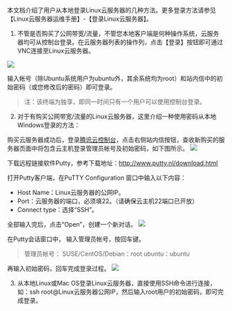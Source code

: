 本文档介绍了用户从本地登录Linux云服务器的几种方法。更多登录方法请参见【Linux云服务器运维手册】-【登录Linux云服务器】。

1) 不管是否购买了公网带宽/流量，不管您本地客户端是何种操作系统，云服务器均可从控制台登录。在云服务器列表的操作列，点击【登录】按钮即可通过VNC连接至Linux云服务器。

![](//mccdn.qcloud.com/img56b1a6cb7b3e8.png)

输入帐号（除Ubuntu系统用户为ubuntu外，其余系统均为root）和站内信中的初始密码（或您修改后的密码）即可登录。

>注：该终端为独享，即同一时间只有一个用户可以使用控制台登录。


2) 对于有购买公网带宽/流量的Linux云服务器，这里介绍一种使用密码从本地Windows登录的方法：

购买云服务器成功后，登录[腾讯云控制台](https://console.qcloud.com/)，点击右侧站内信按钮，查收新购买的服务器页面中将包含云主机登录管理员帐号及初始密码，如下图所示。
![](//mccdn.qcloud.com/img56a20f10a373a.png)

下载远程链接软件Putty，参考下载地址：http://www.putty.nl/download.html

打开Putty客户端，在PuTTY Configuration 窗口中输入以下内容：
- Host Name：Linux云服务器的公网IP。
- Port：云服务器的端口，必须填22。（请确保云主机22端口已开放）
- Connect type：选择“SSH”。

全部输入完后，点击“Open”，创建一个新对话。
![](//mccdn.qcloud.com/img56a5d38a4ffbc.png)

在Putty会话窗口中， 输入管理员帐号，按回车键。
>管理员帐号：
SUSE/CentOS/Debian：root
ubuntu：ubuntu 

再输入初始密码，回车完成登录过程。
![](//mccdn.qcloud.com/img56a5d47b8b5da.png)

3) 从本地Linux或Mac OS登录Linux云服务器，直接使用SSH命令进行连接，如：ssh root@Linux云服务器公网IP，然后输入root用户的初始密码，即可完成登录。